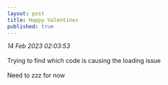 ```yaml
---
layout: post
title: Happy Valentines
published: true
---
```

_14 Feb 2023 02:03:53_
<br>
<br>
Trying to find which code is causing the loading issue
<br>
<br>
Need to zzz for now
